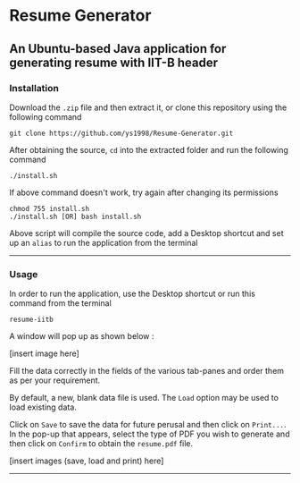 # Resume Generator
## An Ubuntu-based Java application for generating resume with IIT-B header
### Installation 
Download the `.zip` file and then extract it, or clone this repository using the following command
```
git clone https://github.com/ys1998/Resume-Generator.git
```
After obtaining the source, `cd` into the extracted folder and run the following command
```
./install.sh
```
If above command doesn't work, try again after changing its permissions
```
chmod 755 install.sh
./install.sh [OR] bash install.sh
```
Above script will compile the source code, add a Desktop shortcut and set up an `alias` to run the application from the terminal

* * *

### Usage
In order to run the application, use the Desktop shortcut or run this command from the terminal
```
resume-iitb
```
A window will pop up as shown below :

[insert image here]

Fill the data correctly in the fields of the various tab-panes and order them as per your requirement.

By default, a new, blank data file is used. The `Load` option may be used to load existing data. 

Click on `Save` to save the data for future perusal and then click on `Print...`. In the pop-up that appears, select the type of PDF you wish to generate and then click on `Confirm` to obtain the `resume.pdf` file.

[insert images (save, load and print) here]

* * *

